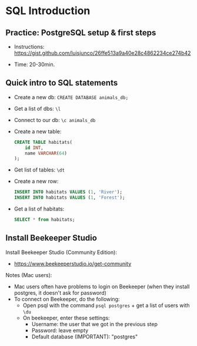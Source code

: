 
# SQL Introduction

<!-- 

status: ready.


Summary of the topics covered in this unit:
- postgreSQL installation
- some basic commands

Methodology: 
- do the exercise provided (students will install postgres and discover some basic commands)

-->



## Practice: PostgreSQL setup & first steps

- Instructions: https://gist.github.com/luisjunco/26ffe513a9a40e28c4862234ce274b42

- Time: 20-30min.




## Quick intro to SQL statements

- Create a new db: `CREATE DATABASE animals_db;`
- Get a list of dbs: `\l`
- Connect to our db: `\c animals_db`

- Create a new table:
    ```sql
    CREATE TABLE habitats(
        id INT,
        name VARCHAR(64)
    );
    ```
- Get list of tables: `\dt`

- Create a new row:
    ```sql
    INSERT INTO habitats VALUES (1, 'River');
    INSERT INTO habitats VALUES (1, 'Forest');
    ```

- Get a list of habitats:
    ```sql
    SELECT * from habitats;
    ```



## Install Beekeeper Studio

Install Beekeeper Studio (Community Edition):
- https://www.beekeeperstudio.io/get-community



Notes (Mac users): 
- Mac users often have problems to login on Beekeeper (when they install postgres, it doesn't ask for password)
- To connect on Beekeeper, do the following:
    - Open psql with the command `psql postgres` + get a list of users with `\du`
    - On beekeeper, enter these settings:
        - Username: the user that we got in the previous step
        - Password: leave empty
        - Default database (IMPORTANT): "postgres" 



